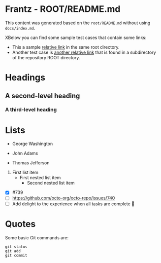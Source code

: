# Frantz - ROOT/README.md

This content was generated based on the `root/README.md` without using `docs/index.md`.

XBelow you can find some sample test cases that contain some links:

- This a sample [relative link](relative_link.md) in the same root directory.
- Another test case is [another relative link](sub/sub_relative_link.md) that is found in a subdirectory of the repository ROOT directory.

# Headings
## A second-level heading
### A third-level heading

# Lists
- George Washington
* John Adams
+ Thomas Jefferson

1. First list item
   - First nested list item
     - Second nested list item

- [x] #739
- [ ] https://github.com/octo-org/octo-repo/issues/740
- [ ] Add delight to the experience when all tasks are complete :tada:

# Quotes
Some basic Git commands are:
```
git status
git add
git commit
```
